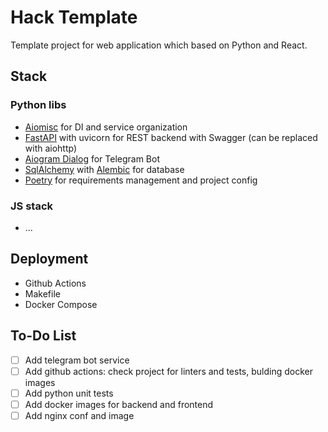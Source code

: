 # Hack Template

Template project for web application which based on Python and React.

## Stack

### Python libs

- [Aiomisc](https://aiomisc.readthedocs.io/en/latest/) for DI and service organization
- [FastAPI](https://aiomisc.readthedocs.io/en/latest/) with uvicorn for REST backend with Swagger (can be replaced with aiohttp)
- [Aiogram Dialog](https://aiogram-dialog.readthedocs.io/en/latest/overview/index.html) for Telegram Bot
- [SqlAlchemy](https://www.sqlalchemy.org/) with [Alembic](https://alembic.sqlalchemy.org) for database
- [Poetry](https://python-poetry.org/) for requirements management and project config

### JS stack

- ...

## Deployment

- Github Actions
- Makefile
- Docker Compose

## To-Do List

- [ ] Add telegram bot service
- [ ] Add github actions: check project for linters and tests, bulding docker images
- [ ] Add python unit tests
- [ ] Add docker images for backend and frontend
- [ ] Add nginx conf and image